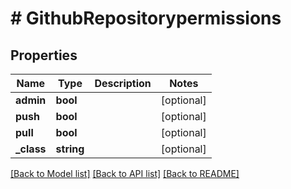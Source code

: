 # # GithubRepositorypermissions

## Properties

Name | Type | Description | Notes
------------ | ------------- | ------------- | -------------
**admin** | **bool** |  | [optional]
**push** | **bool** |  | [optional]
**pull** | **bool** |  | [optional]
**_class** | **string** |  | [optional]

[[Back to Model list]](../../README.md#models) [[Back to API list]](../../README.md#endpoints) [[Back to README]](../../README.md)
